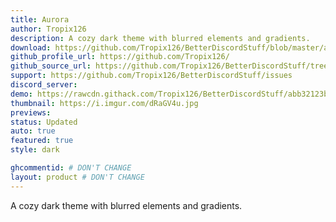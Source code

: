 ```yaml
---
title: Aurora
author: Tropix126
description: A cozy dark theme with blurred elements and gradients.
download: https://github.com/Tropix126/BetterDiscordStuff/blob/master/aurora/Aurora.theme.css
github_profile_url: https://github.com/Tropix126/
github_source_url: https://github.com/Tropix126/BetterDiscordStuff/tree/master/aurora
support: https://github.com/Tropix126/BetterDiscordStuff/issues
discord_server:
demo: https://rawcdn.githack.com/Tropix126/BetterDiscordStuff/abb32123b00063de87192f02450a500d9e6eef82/aurora/Aurora.theme.css
thumbnail: https://i.imgur.com/dRaGV4u.jpg
previews:
status: Updated
auto: true
featured: true
style: dark

ghcommentid: # DON'T CHANGE
layout: product # DON'T CHANGE
---
```

A cozy dark theme with blurred elements and gradients.
